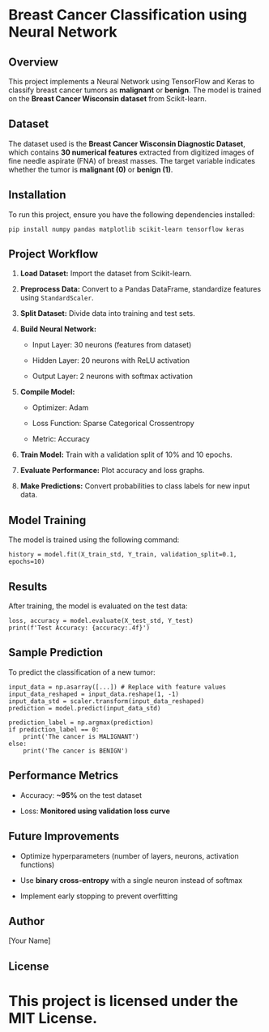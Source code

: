 Breast Cancer Classification using Neural Network
=================================================

Overview
--------

This project implements a Neural Network using TensorFlow and Keras to classify breast cancer tumors as **malignant** or **benign**. The model is trained on the **Breast Cancer Wisconsin dataset** from Scikit-learn.

Dataset
-------

The dataset used is the **Breast Cancer Wisconsin Diagnostic Dataset**, which contains **30 numerical features** extracted from digitized images of fine needle aspirate (FNA) of breast masses. The target variable indicates whether the tumor is **malignant (0)** or **benign (1)**.

Installation
------------

To run this project, ensure you have the following dependencies installed:

    pip install numpy pandas matplotlib scikit-learn tensorflow keras

Project Workflow
----------------

1.  **Load Dataset:** Import the dataset from Scikit-learn.
    
2.  **Preprocess Data:** Convert to a Pandas DataFrame, standardize features using `StandardScaler`.
    
3.  **Split Dataset:** Divide data into training and test sets.
    
4.  **Build Neural Network:**
    
    *   Input Layer: 30 neurons (features from dataset)
        
    *   Hidden Layer: 20 neurons with ReLU activation
        
    *   Output Layer: 2 neurons with softmax activation
        
5.  **Compile Model:**
    
    *   Optimizer: Adam
        
    *   Loss Function: Sparse Categorical Crossentropy
        
    *   Metric: Accuracy
        
6.  **Train Model:** Train with a validation split of 10% and 10 epochs.
    
7.  **Evaluate Performance:** Plot accuracy and loss graphs.
    
8.  **Make Predictions:** Convert probabilities to class labels for new input data.
    

Model Training
--------------

The model is trained using the following command:

    history = model.fit(X_train_std, Y_train, validation_split=0.1, epochs=10)

Results
-------

After training, the model is evaluated on the test data:

    loss, accuracy = model.evaluate(X_test_std, Y_test)
    print(f'Test Accuracy: {accuracy:.4f}')

Sample Prediction
-----------------

To predict the classification of a new tumor:

    input_data = np.asarray([...]) # Replace with feature values
    input_data_reshaped = input_data.reshape(1, -1)
    input_data_std = scaler.transform(input_data_reshaped)
    prediction = model.predict(input_data_std)
    
    prediction_label = np.argmax(prediction)
    if prediction_label == 0:
        print('The cancer is MALIGNANT')
    else:
        print('The cancer is BENIGN')

Performance Metrics
-------------------

*   Accuracy: **~95%** on the test dataset
    
*   Loss: **Monitored using validation loss curve**
    

Future Improvements
-------------------

*   Optimize hyperparameters (number of layers, neurons, activation functions)
    
*   Use **binary cross-entropy** with a single neuron instead of softmax
    
*   Implement early stopping to prevent overfitting
    

Author
------

\[Your Name\]

License
-------

This project is licensed under the MIT License.
===============================================

